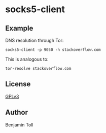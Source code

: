 # socks5-client

## Example

DNS resolution through Tor:

    socks5-client -p 9050 -h stackoverflow.com

This is analogous to:

    tor-resolve stackoverflow.com

## License

[GPLv3](COPYING)

## Author

Benjamin Toll

[tor-resolve]: https://linux.die.net/man/1/tor-resolve

